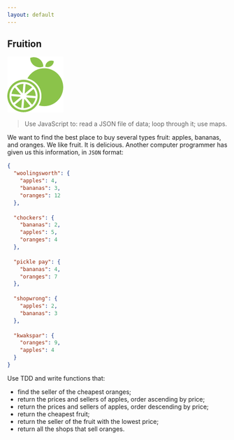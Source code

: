 ```yaml
---
layout: default
---
```


## Fruition

![](./img/orange-and-apple.png)

> Use JavaScript to: read a JSON file of data; loop through it; use maps.

We want to find the best place to buy several types fruit: apples, bananas, and oranges. We like fruit. It is delicious. Another computer programmer has given us this information, in `JSON` format:

```json
{
  "woolingsworth": {
    "apples": 4,
    "bananas": 3,
    "oranges": 12
  },

  "chockers": {
    "bananas": 2,
    "apples": 5,
    "oranges": 4
  },

  "pickle pay": {
    "bananas": 4,
    "oranges": 7
  },

  "shopwrong": {
    "apples": 2,
    "bananas": 3
  },

  "kwakspar": {
    "oranges": 9,
    "apples": 4
  }
}
```

Use TDD and write functions that:

* find the seller of the cheapest oranges;
* return the prices and sellers of apples, order ascending by price;
* return the prices and sellers of apples, order descending by price;
* return the cheapest fruit;
* return the seller of the fruit with the lowest price;
* return all the shops that sell oranges.
